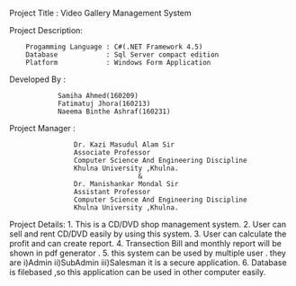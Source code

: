 Project Title : Video Gallery Management System

Project Description: 

		Progamming Language : C#(.NET Framework 4.5)
		Database 			: Sql Server compact edition
		Platform			: Windows Form Application


Developed By      : 

				Samiha Ahmed(160209) 
	            Fatimatuj Jhora(160213)
		    	Naeema Binthe Ashraf(160231)


Project Manager   : 


					Dr. Kazi Masudul Alam Sir
		    		Associate Professor
                    Computer Science And Engineering Discipline 
                    Khulna University ,Khulna.
                    				&
		    		Dr. Manishankar Mondal Sir
		    		Assistant Professor
		    		Computer Science And Engineering Discipline 
                    Khulna University ,Khulna.

Project Details: 1. This is a CD/DVD shop management system.
		 2. User can sell and rent CD/DVD easily by using this system.
		 3. User can calculate the profit and can create report.
		 4. Transection Bill and monthly report will be shown in pdf generator .
		 5. this system can be used by multiple user . they are 
			i)Admin
			ii)SubAdmin
			iii)Salesman
		 it is a secure application.
		6. Database is filebased ,so this application can be used in other computer easily.